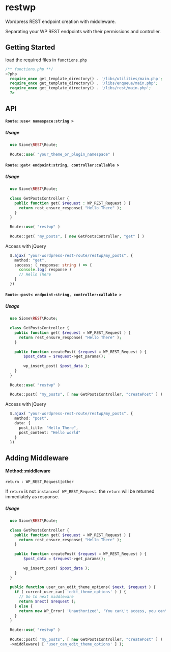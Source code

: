 # restwp
Wordpress REST endpoint creation with middleware.

<p>
Separating your WP REST endpoints with their permissions and controller.
</p>

<h2>Getting Started</h2>

load the required files in <code>functions.php</code> 

```php
/** functions.php **/
<?php
  require_once get_template_directory() . '/libs/utilities/main.php';
  require_once get_template_directory() . '/libs/enqueue/main.php';
  require_once get_template_directory() . '/libs/rest/main.php';
  ?>
```

<h2>API</h2>

<h4><code>Route::use< namespace:string ></code></h4>

<h5>Usage</h5>

```php
  use Sione\REST\Route;
  
  Route::use( "your_theme_or_plugin_namespace" )
```

<h4><code>Route::get< endpoint:string, controller:callable ></code></h4>
  
<h5>Usage</h5>

```php
  use Sione\REST\Route;
  
  class GetPostsController {    
    public function get( $request : WP_REST_Request ) {
      return rest_ensure_response( "Hello There" );
    }
  }
  
  Route::use( "restwp" )
  
  Route::get( "my_posts", [ new GetPostsController, "get" ] )
```

Access with jQuery

```typescript
  $.ajax( "your-wordpress-rest-route/restwp/my_posts", {
    method: "get",
    success: ( response: string ) => {
      console.log( response ) 
      // Hello There
    }
  })
```

<h4><code>Route::post< endpoint:string, controller:callable ></code></h4>
  
<h5>Usage</h5>


```php
  use Sione\REST\Route;
  
  class GetPostsController {    
    public function get( $request = WP_REST_Request ) {
      return rest_ensure_response( "Hello There" );
    }
  
    public function createPost( $request = WP_REST_Request ) {
        $post_data = $request->get_params();
  
        wp_insert_post( $post_data );
    }
  }
  
  Route::use( "restwp" )
  
  Route::post( "my_posts", [ new GetPostsController, "createPost" ] )
```

Access with jQuery

```typescript
  $.ajax( "your-wordpress-rest-route/restwp/my_posts", {
    method: "post",
    data: {
      post_title: "Hello There",
      post_content: "Hello world"
    }
  })
```

<h2>Adding Middleware</h2>
  
<h4>Method::middleware<middlewares:callables[]></h4>
    
<code>return : WP_REST_Request|other</code>
    
<p>If <code>return</code> is not <code>instanceof WP_REST_Request</code>. the <code>return</code> will be returned immediately as response.</p>
  
  <h5>Usage</h5>
  
```php
  use Sione\REST\Route;
  
  class GetPostsController {    
    public function get( $request = WP_REST_Request ) {
      return rest_ensure_response( "Hello There" );
    }
  
    public function createPost( $request = WP_REST_Request ) {
        $post_data = $request->get_params();
  
        wp_insert_post( $post_data );
    }
  }
  
  public function user_can_edit_theme_options( $next, $request ) {
    if ( current_user_can( 'edit_theme_options' ) ) {
      // Go to next middleware
      return $next( $request );
    } else {     
      return new WP_Error( 'Unauthorized', 'You can\'t access, you can\'t edit theme', [ 'status' => 403 ] );
    }
  }
  
  Route::use( "restwp" )
  
  Route::post( "my_posts", [ new GetPostsController, "createPost" ] )
  ->middleware( [ 'user_can_edit_theme_options' ] );
  
```
